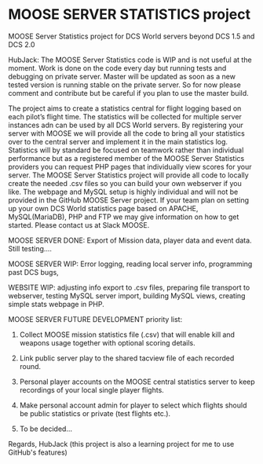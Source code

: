 # MOOSE SERVER STATISTICS project
MOOSE Server Statistics project for DCS World servers beyond DCS 1.5 and DCS 2.0

HubJack: The MOOSE Server Statistics code is WIP and is not useful at the moment. Work is done on the code every day but running tests and debugging on private server. Master will be updated as soon as a new tested version is running stable on the private server. So for now please comment and contribute but be careful if you plan to use the master build.

The project aims to create a statistics central for flight logging based on each pilot’s flight time. The statistics will be collected for multiple server instances adn can be used by all DCS World servers. By registering your server with MOOSE we will provide all the code to bring all your statistics over to the central server and implement it in the main statistics log. Statistics will by standard be focused on teamwork rather than individual performance but as a registered member of the MOOSE Server Statistics providers you can request PHP pages that individually view scores for your server. The MOOSE Server Statistics project will provide all code to locally create the needed .csv files so you can build your own webserver if you like. The webpage and MySQL setup is highly individual and will not be provided in the GitHub MOOSE Server project. If your team plan on setting up your own DCS World statistics page based on APACHE, MySQL(MariaDB), PHP and FTP we may give information on how to get started. Please contact us at Slack MOOSE.

MOOSE SERVER DONE: Export of Mission data, player data and event data. Still testing....

MOOSE SERVER WIP: Error logging, reading local server info, programming past DCS bugs, 

WEBSITE WIP: adjusting info export to .csv files, preparing file transport to webserver, testing MySQL server import, building MySQL views, creating simple stats webpage in PHP. 

MOOSE SERVER FUTURE DEVELOPMENT priority list:

1. Collect MOOSE mission statistics file (.csv) that will enable kill and weapons usage together with optional scoring details.

2. Link public server play to the shared tacview file of each recorded round.

3. Personal player accounts on the MOOSE central statistics server to keep recordings of your local single player flights.

4. Make personal account admin for player to select which flights should be public statistics or private (test flights etc.).

5. To be decided...



Regards, HubJack
(this project is also a learning project for me to use GitHub's features)
